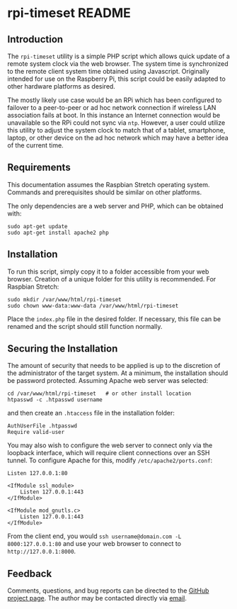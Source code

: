 # rpi-timeset README

## Introduction

The `rpi-timeset` utility is a simple PHP script which allows quick update of a remote system clock via the web browser.  The system time is synchronized to the remote client system time obtained using Javascript.  Originally intended for use on the Raspberry Pi, this script could be easily adapted to other hardware platforms as desired.

The mostly likely use case would be an RPi which has been configured to failover to a peer-to-peer or ad hoc network connection if wireless LAN association fails at boot.  In this instance an Internet connection would be unavailable so the RPi could not sync via `ntp`.  However, a user could utilize this utility to adjust the system clock to match that of a tablet, smartphone, laptop, or other device on the ad hoc network which may have a better idea of the current time.

## Requirements

This documentation assumes the Raspbian Stretch operating system.  Commands and prerequisites should be similar on other platforms.

The only dependencies are a web server and PHP, which can be obtained with:

	sudo apt-get update
	sudo apt-get install apache2 php

## Installation

To run this script, simply copy it to a folder accessible from your web browser.  Creation of a unique folder for this utility is recommended.  For Raspbian Stretch:

	sudo mkdir /var/www/html/rpi-timeset
	sudo chown www-data:www-data /var/www/html/rpi-timeset

Place the `index.php` file in the desired folder.  If necessary, this file can be renamed and the script should still function normally.

## Securing the Installation

The amount of security that needs to be applied is up to the discretion of the administrator of the target system.  At a minimum, the installation should be password protected.  Assuming Apache web server was selected:

	cd /var/www/html/rpi-timeset   # or other install location
	htpasswd -c .htpasswd username

and then create an `.htaccess` file in the installation folder:

	AuthUserFile .htpasswd
	Require valid-user

You may also wish to configure the web server to connect only via the loopback interface, which will require client connections over an SSH tunnel.  To configure Apache for this, modify `/etc/apache2/ports.conf`:

    Listen 127.0.0.1:80
    
    <IfModule ssl_module>
        Listen 127.0.0.1:443
    </IfModule>
    
    <IfModule mod_gnutls.c>
        Listen 127.0.0.1:443
    </IfModule>

From the client end, you would `ssh username@domain.com -L 8000:127.0.0.1:80` and use your web browser to connect to `http://127.0.0.1:8000`.

## Feedback

Comments, questions, and bug reports can be directed to the [GitHub project page](http://github.com/scrow/rpi-timeset).  The author may be contacted directly via [email](mailto:steve@stevecrow.net).
